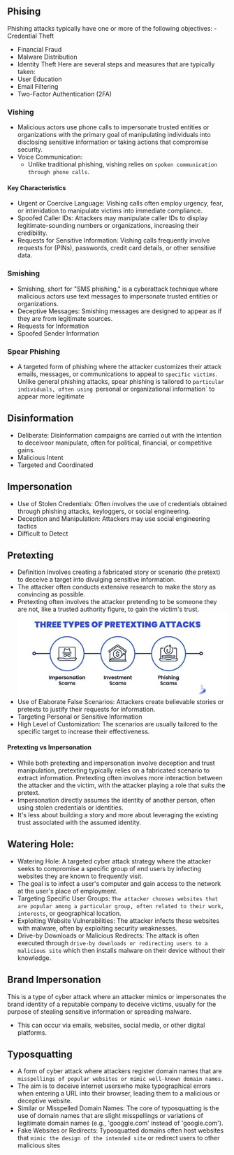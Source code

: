 ## Phising
Phishing attacks typically have one or more of the following objectives: - Credential Theft 
- Financial Fraud
- Malware Distribution
- Identity Theft
Here are several steps and measures that are typically taken: 
-  User Education
- Email Filtering
- Two-Factor Authentication (2FA) 
### Vishing
- Malicious actors use phone calls to
impersonate trusted entities or organizations with the primary goal of manipulating individuals into disclosing sensitive information or taking actions that compromise security. 
- Voice Communication: 
    - Unlike traditional phishing, vishing relies on `spoken communication through phone calls`.
#### Key Characteristics
- Urgent or Coercive Language: Vishing calls often employ urgency, fear, or intimidation to manipulate victims into immediate
compliance. 
- Spoofed Caller IDs: Attackers may manipulate caller IDs to display legitimate-sounding numbers or organizations, increasing their credibility. 
- Requests for Sensitive Information: Vishing calls frequently involve requests for (PINs), passwords, credit card details, or other sensitive data.

### Smishing
- Smishing, short for "SMS phishing," is a
cyberattack technique where malicious
actors use text messages to impersonate trusted entities or organizations.
- Deceptive Messages: Smishing messages are designed to appear as if they are from
legitimate sources.
- Requests for Information 
- Spoofed Sender Information

### Spear Phishing
- A targeted form of phishing where the attacker customizes their attack emails, messages, or communications to appeal to `specific victims`.
Unlike general phishing attacks, spear phishing is tailored to `particular
individuals, often using `personal or
organizational information` to appear more legitimate

## Disinformation
- Deliberate: Disinformation campaigns are carried out with the intention to deceiveor manipulate, often for political, financial, or competitive gains. 
- Malicious Intent
- Targeted and Coordinated

## Impersonation
- Use of Stolen Credentials: Often involves the use of credentials obtained through phishing attacks, keyloggers, or social engineering.
- Deception and Manipulation: Attackers may use social engineering tactics 
- Difficult to Detect

## Pretexting
- Definition Involves creating a fabricated story or scenario (the pretext) to deceive a target into divulging sensitive information. 
- The attacker often conducts extensive research to make the story as convincing as possible.
- Pretexting often involves the attacker pretending to be someone they are not, like a trusted authority figure, to gain the
victim's trust.
![alt text](image-7.png)
- Use of Elaborate False Scenarios: Attackers create believable stories or pretexts to justify their requests for information.
- Targeting Personal or Sensitive Information
- High Level of Customization: The scenarios are usually tailored to the specific target to increase their effectiveness.
#### Pretexting vs Impersonation
- While both pretexting and impersonation involve deception and trust manipulation, pretexting typically relies on a fabricated scenario to extract information. Pretexting often involves more interaction between the attacker and the victim, with the attacker playing a role that suits the pretext.
- Impersonation directly assumes the identity of another person, often using stolen credentials or identities. 
- It's less about building a story and more about leveraging the existing trust associated with the assumed identity.
## Watering Hole:
- Watering Hole: A targeted cyber attack strategy where the attacker seeks to compromise a specific group of end users by infecting websites they are known to frequently visit. 
- The goal is to infect a user's computer and gain access to the network at the user's place of employment.
- Targeting Specific User Groups: `The attacker chooses websites that are popular among a particular group, often related to their work, interests`, or geographical location. 
- Exploiting Website Vulnerabilities: The attacker infects these websites with malware, often by exploiting security weaknesses.
- Drive-by Downloads or Malicious Redirects: The attack is often executed through `drive-by downloads or redirecting users to a
malicious site` which then installs malware on their device without their knowledge.

## Brand Impersonation
This is a type of cyber attack where an attacker mimics or impersonates the brand identity of a reputable company to deceive victims, usually for the purpose of stealing sensitive information or spreading malware. 
- This can occur via emails, websites, social media, or other digital platforms.
## Typosquatting
- A form of cyber attack where attackers register domain names that are `misspellings of popular websites or mimic well-known domain names.`
- The aim is to deceive internet userswho make typographical errors when entering a URL into their browser, leading them to a malicious or deceptive website.
- Similar or Misspelled Domain Names: The core of typosquatting is the use of domain names that are slight misspellings or variations of legitimate domain names (e.g., 'googgle.com' instead of 'google.com').
- Fake Websites or Redirects: Typosquatted domains often host websites that `mimic the design of the intended site` or redirect users to other malicious sites